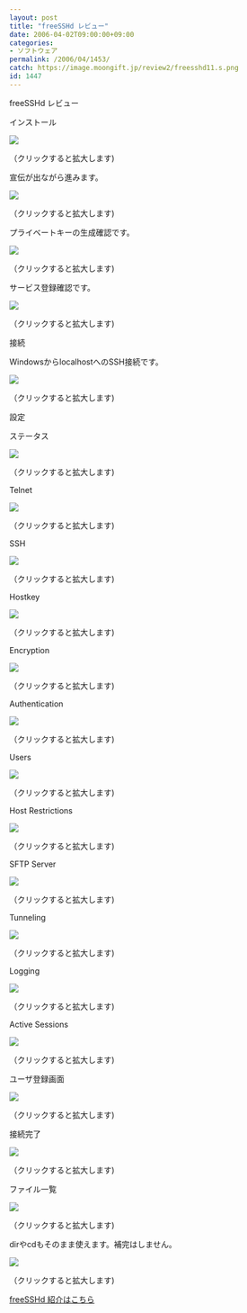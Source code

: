 ```yaml
---
layout: post
title: "freeSSHd レビュー"
date: 2006-04-02T09:00:00+09:00
categories:
- ソフトウェア
permalink: /2006/04/1453/
catch: https://image.moongift.jp/review2/freesshd11.s.png
id: 1447
---
```

freeSSHd レビュー  
<!--more-->

インストール

  

[![](https://image.moongift.jp/review2/freesshd1.s.png)](https://image.moongift.jp/review2/freesshd1.png)  
  
（クリックすると拡大します)

  

宣伝が出ながら進みます。

  

[![](https://image.moongift.jp/review2/freesshd2.s.png)](https://image.moongift.jp/review2/freesshd2.png)  
  
（クリックすると拡大します)

  

プライベートキーの生成確認です。

  

[![](https://image.moongift.jp/review2/freesshd3.s.png)](https://image.moongift.jp/review2/freesshd3.png)  
  
（クリックすると拡大します)

  

サービス登録確認です。

  

[![](https://image.moongift.jp/review2/freesshd4.s.png)](https://image.moongift.jp/review2/freesshd4.png)  
  
（クリックすると拡大します)

  

接続

  

WindowsからlocalhostへのSSH接続です。

  

[![](https://image.moongift.jp/review2/freesshd5.s.png)](https://image.moongift.jp/review2/freesshd5.png)  
  
（クリックすると拡大します)

  

設定

  

ステータス

  

[![](https://image.moongift.jp/review2/freesshd6.s.png)](https://image.moongift.jp/review2/freesshd6.png)  
  
（クリックすると拡大します)

  

Telnet

  

[![](https://image.moongift.jp/review2/freesshd7.s.png)](https://image.moongift.jp/review2/freesshd7.png)  
  
（クリックすると拡大します)

  

SSH

  

[![](https://image.moongift.jp/review2/freesshd8.s.png)](https://image.moongift.jp/review2/freesshd8.png)  
  
（クリックすると拡大します)

  

Hostkey

  

[![](https://image.moongift.jp/review2/freesshd9.s.png)](https://image.moongift.jp/review2/freesshd9.png)  
  
（クリックすると拡大します)

  

Encryption

  

[![](https://image.moongift.jp/review2/freesshd10.s.png)](https://image.moongift.jp/review2/freesshd10.png)  
  
（クリックすると拡大します)

  

Authentication

  

[![](https://image.moongift.jp/review2/freesshd11.s.png)](https://image.moongift.jp/review2/freesshd11.png)  
  
（クリックすると拡大します)

  

Users

  

[![](https://image.moongift.jp/review2/freesshd12.s.png)](https://image.moongift.jp/review2/freesshd12.png)  
  
（クリックすると拡大します)

  

Host Restrictions

  

[![](https://image.moongift.jp/review2/freesshd13.s.png)](https://image.moongift.jp/review2/freesshd13.png)  
  
（クリックすると拡大します)

  

SFTP Server

  

[![](https://image.moongift.jp/review2/freesshd14.s.png)](https://image.moongift.jp/review2/freesshd14.png)  
  
（クリックすると拡大します)

  

Tunneling

  

[![](https://image.moongift.jp/review2/freesshd15.s.png)](https://image.moongift.jp/review2/freesshd15.png)  
  
（クリックすると拡大します)

  

Logging

  

[![](https://image.moongift.jp/review2/freesshd16.s.png)](https://image.moongift.jp/review2/freesshd16.png)  
  
（クリックすると拡大します)

  

Active Sessions

  

[![](https://image.moongift.jp/review2/freesshd17.s.png)](https://image.moongift.jp/review2/freesshd17.png)  
  
（クリックすると拡大します)

  

ユーザ登録画面

  

[![](https://image.moongift.jp/review2/freesshd18.s.png)](https://image.moongift.jp/review2/freesshd18.png)  
  
（クリックすると拡大します)

  

接続完了

  

[![](https://image.moongift.jp/review2/freesshd19.s.png)](https://image.moongift.jp/review2/freesshd19.png)  
  
（クリックすると拡大します)

  

ファイル一覧

  

[![](https://image.moongift.jp/review2/freesshd20.s.png)](https://image.moongift.jp/review2/freesshd20.png)  
  
（クリックすると拡大します)

  

dirやcdもそのまま使えます。補完はしません。

  

[![](https://image.moongift.jp/review2/freesshd21.s.png)](https://image.moongift.jp/review2/freesshd21.png)  
  
（クリックすると拡大します)

  

[freeSSHd 紹介はこちら](http://oss.moongift.jp/intro/i-1450.html)

